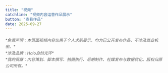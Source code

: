 ```yaml
---
title: "视频"
catchline: "视频内容运营作品展示"
button: "查看作品"
date: 2025-09-27
---
```


<div style="font-style: italic; color: #666; font-size: 0.9em; line-height: 1.6; margin: 20px 0;">
*免责声明：本页面视频内容仅用于个人求职展示，均为已公开发布作品，不涉及商业机密。*<br>
*涉及品牌：Halo自然光环*<br>
*我的贡献：内容策划、脚本撰写、拍摄执行、后期制作、社媒发布与数据优化。版权归原公司所有。*
</div>

